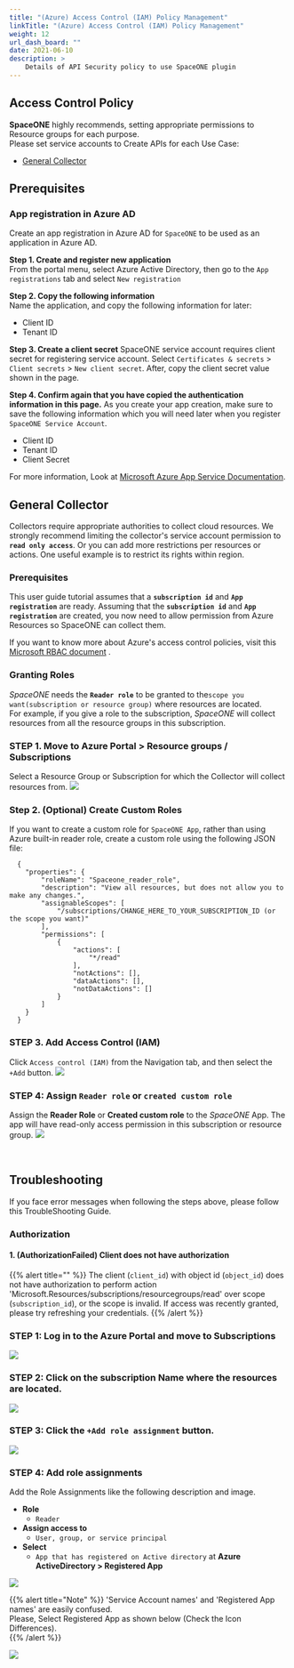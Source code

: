 ```yaml
---
title: "(Azure) Access Control (IAM) Policy Management"
linkTitle: "(Azure) Access Control (IAM) Policy Management"
weight: 12
url_dash_board: "" 
date: 2021-06-10
description: >
    Details of API Security policy to use SpaceONE plugin
---
```


## Access Control Policy
**SpaceONE** highly recommends, setting appropriate permissions to Resource groups for each purpose. <br> 
Please set service accounts to Create APIs for each Use Case:
* [General Collector](#general-collector)

## Prerequisites
### App registration in Azure AD
Create an app registration in Azure AD for ```SpaceONE``` to be used as an application in Azure AD.

**Step 1. Create and register new application** <br>
From the portal menu, select Azure Active Directory, then go to the ```App registrations``` tab and select ```New registration```

**Step 2. Copy the following information** <br>
Name the application, and copy the following information for later: 
- Client ID 
- Tenant ID 

**Step 3. Create a client secret**
SpaceONE service account requires client secret for registering service account.
Select ```Certificates & secrets``` > ```Client secrets``` > ```New client secret```.  After, copy the client secret value shown in the page.

**Step 4. Confirm again that you have copied the authentication information in this page.**
As you create your app creation, make sure to save the following information which you will need later when you register ```SpaceONE Service Account```.
- Client ID
- Tenant ID
- Client Secret

For more information, Look at [Microsoft Azure App Service Documentation](https://docs.microsoft.com/en-us/azure/app-service/configure-authentication-provider-aad#-create-an-app-registration-in-azure-ad-for-your-app-service-app).

## General Collector
Collectors require appropriate authorities to collect cloud resources. We strongly recommend limiting the collector's service account permission to **`read only access`**. Or you can add more restrictions per resources or actions. One useful example is to restrict its rights within region.

### Prerequisites
This user guide tutorial assumes that a **`subscription id`** and **`App registration`** are ready. Assuming that the **`subscription id`** and **`App registration`** are created, you now need to allow permission from Azure Resources so SpaceONE can collect them. <br>


If you want to know more about Azure's access control policies, visit this [Microsoft RBAC document](https://docs.microsoft.com/en-us/azure/role-based-access-control/role-assignments-portal) . <br>


### Granting Roles
  _SpaceONE_ needs the **`Reader role`** to be granted to the```scope you want(subscription or resource group)``` where resources are located. <br>
  For example, if you give a role to the subscription, _SpaceONE_ will collect resources from all the resource groups in this subscription. <br>

### **STEP 1. Move to Azure Portal > Resource groups / Subscriptions** 
Select a Resource Group or Subscription for which the Collector will collect resources from.
![](/docs/guides_v1/service_account/service_account_img/azure/image(104).png)

### **Step 2. (Optional) Create Custom Roles**

  If you want to create a custom role for `SpaceONE App`, rather than using Azure built-in reader role, create a custom role using the following JSON file:
  ```
    {
      "properties": {
          "roleName": "Spaceone_reader_role",
          "description": "View all resources, but does not allow you to make any changes.",
          "assignableScopes": [
              "/subscriptions/CHANGE_HERE_TO_YOUR_SUBSCRIPTION_ID (or the scope you want)" 
          ],
          "permissions": [
              {
                  "actions": [
                      "*/read"
                  ],
                  "notActions": [],
                  "dataActions": [],
                  "notDataActions": []
              }
          ]
      }
    }
  ```

### **STEP 3. Add Access Control (IAM)**
Click `Access control (IAM)` from the Navigation tab, and then select the `+Add` button.
![](/docs/guides_v1/service_account/service_account_img/azure/image(102).png)

### **STEP 4: Assign `Reader role` or `created custom role`**
Assign the **Reader Role** or **Created custom role** to the _SpaceONE_ App. The app will have read-only access permission in this subscription or resource group.
![](/docs/guides_v1/service_account/service_account_img/azure/image(103).png)

<br>

## Troubleshooting
If you face error messages when following the steps above, please follow this TroubleShooting Guide.

### Authorization

#### **1.** \(AuthorizationFailed\) Client does not have authorization 

{{% alert title="" %}}
The client \(`client_id`\) with object id \(`object_id`\) does not have authorization to perform action 'Microsoft.Resources/subscriptions/resourcegroups/read' over scope \(`subscription_id`\), or the scope is invalid. If access was recently granted, please try refreshing your credentials.
{{% /alert %}}

### **STEP 1: Log in to the Azure Portal and move to Subscriptions**
![](/docs/guides_v1/service_account/service_account_img/azure/screen-shot-2021-04-15-at-18.55.14.png)

### **STEP 2: Click on the subscription Name where the resources are located.**
![](/docs/guides_v1/service_account/service_account_img/azure/image(114).png)

### **STEP 3: Click the `+Add role assignment` button.**
![](/docs/guides_v1/service_account/service_account_img/azure/image-2-.png)

### **STEP 4: Add role assignments**
Add the Role Assignments like the following description and image.

* **Role**
  * `Reader`
* **Assign access to**
  * `User, group, or service principal`
* **Select**
  * `App that has registered on Active directory` at **Azure ActiveDirectory > Registered App**

![](/docs/guides_v1/service_account/service_account_img/azure/image-azure-subscription.png)

{{% alert title="Note" %}}
  'Service Account names' and 'Registered App names' are easily confused.   
  Please, Select Registered App as shown below \(Check the Icon Differences\).  
{{% /alert %}}

![](/docs/guides_v1/service_account/service_account_img/azure/screen-shot-2021-04-16-at-12.38.16.png)

